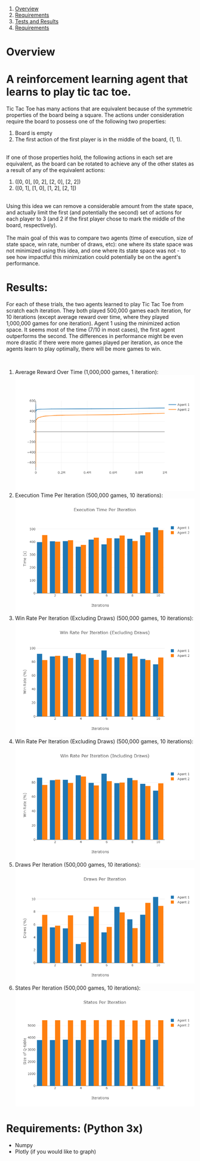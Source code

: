 
1. [Overview](#overview)		
2. [Requirements](#requirements)	
3. [Tests and Results](#results)
4. [Requirements](#requirements)	


<a name="overview"></a>
<h1>Overview</h1>
<h1>
	A reinforcement learning agent that learns to play tic tac toe.
</h1>
<p>
	Tic Tac Toe has many actions that are equivalent because of the symmetric properties of the board being a square. The actions under consideration require the board to possess one of the following two properties:
	<br>
	<ol>
		<li>
			Board is empty
		</li>
		<li>
			The first action of the first player is in the middle of the board, (1, 1).
		</li>
	</ol>
	<br>
	If one of those properties hold, the following actions in each set are equivalent, as the board can be rotated to achieve any of the other states as a result of any of the equivalent actions:
	<br>
	<ol>
		<li>
			([0, 0], [0, 2], [2, 0], [2, 2])
		</li>
		<li>
			([0, 1], [1, 0], [1, 2], [2, 1])
		</li>
	</ol>
	<br>
	Using this idea we can remove a considerable amount from the state space, and actually limit the first (and potentially the second) set of actions for each player to 3 (and 2 if the first player chose to mark the middle of the board, respectively).
	<br>
	<br>
	The main goal of this was to compare two agents (time of execution, size of state space, win rate, number of draws, etc): one where its state space was not minimized using this idea, and one where its state space was not - to see how impactful this minimization could potentially be on the agent's performance.
</p>
<a name="results"></a>
<h1>
	Results:
</h1>
<p>
	For each of these trials, the two agents learned to play Tic Tac Toe from scratch each iteration. They both played 500,000 games each iteration, for 10 iterations (except average reward over time, where they played 1,000,000 games for one iteration). Agent 1 using the minimized action space. It seems most of the time (7/10 in most cases), the first agent outperforms the second. The differences in performance might be even more drastic if there were more games played per iteration, as once the agents learn to play optimally, there will be more games to win.
</p>
<br>
<ol>
  <li> 
    Average Reward Over Time (1,000,000 games, 1 iteration):
    <img src="Avg Reward Over Time.png">
  </li>
  <li>
    Execution Time Per Iteration (500,000 games, 10 iterations):
    <img src="Execution Time Per Iteration.png">
  </li>
  <li>
    Win Rate Per Iteration (Excluding Draws) (500,000 games, 10 iterations):
    <img src="Win Rate Per Iteration (Excluding Draws).png">
  </li>
  <li>
    Win Rate Per Iteration (Excluding Draws) (500,000 games, 10 iterations):
    <img src="Win Rate Per Iteration (Including Draws).png">
  </li>
  <li>
    Draws Per Iteration (500,000 games, 10 iterations):
    <img src="Draws Per Iteration.png">
  </li>
  <li>
    States Per Iteration (500,000 games, 10 iterations):
    <img src="States Per Iteration.png">
  </li>
</ol>
	  

<a name="requirements"></a>
<h1>Requirements: (Python 3x)</h1>
<ul>
  <li>
    Numpy 
  </li>
  <li>
	Plotly (if you would like to graph)
  </li>
</ul>
